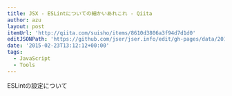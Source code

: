 ```yaml
---
title: JSX - ESLintについての細かいあれこれ - Qiita
author: azu
layout: post
itemUrl: 'http://qiita.com/suisho/items/8610d3806a3f94d7d1d0'
editJSONPath: 'https://github.com/jser/jser.info/edit/gh-pages/data/2015/02/index.json'
date: '2015-02-23T13:12:12+00:00'
tags:
  - JavaScript
  - Tools
---
```

ESLintの設定について
